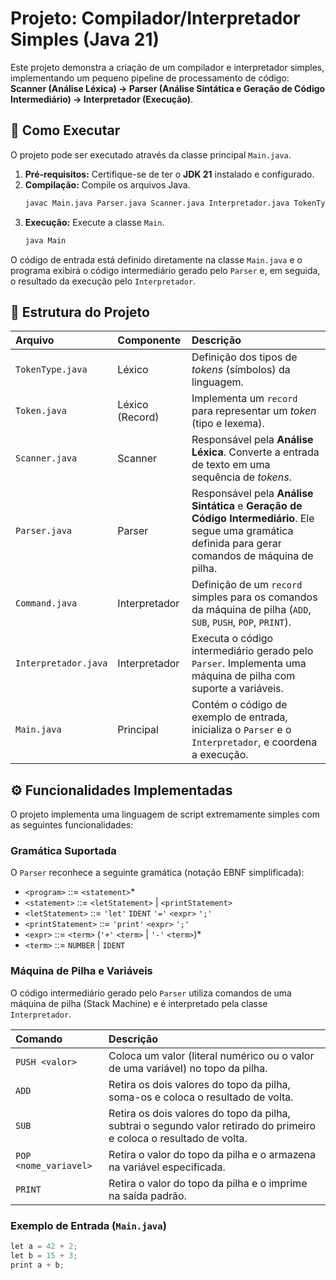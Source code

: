 # Projeto: Compilador/Interpretador Simples (Java 21)

Este projeto demonstra a criação de um compilador e interpretador simples, implementando um pequeno pipeline de processamento de código: **Scanner (Análise Léxica) -> Parser (Análise Sintática e Geração de Código Intermediário) -> Interpretador (Execução)**.


## 🚀 Como Executar

O projeto pode ser executado através da classe principal `Main.java`.

1.  **Pré-requisitos:** Certifique-se de ter o **JDK 21** instalado e configurado.
2.  **Compilação:** Compile os arquivos Java.
    ```bash
    javac Main.java Parser.java Scanner.java Interpretador.java TokenType.java Token.java Command.java
    ```
3.  **Execução:** Execute a classe `Main`.
    ```bash
    java Main
    ```

O código de entrada está definido diretamente na classe `Main.java` e o programa exibirá o código intermediário gerado pelo `Parser` e, em seguida, o resultado da execução pelo `Interpretador`.

## 📂 Estrutura do Projeto

| Arquivo | Componente | Descrição |
| :--- | :--- | :--- |
| `TokenType.java` | Léxico | Definição dos tipos de *tokens* (símbolos) da linguagem. |
| `Token.java` | Léxico (Record) | Implementa um `record` para representar um *token* (tipo e lexema). |
| `Scanner.java` | Scanner | Responsável pela **Análise Léxica**. Converte a entrada de texto em uma sequência de *tokens*. |
| `Parser.java` | Parser | Responsável pela **Análise Sintática** e **Geração de Código Intermediário**. Ele segue uma gramática definida para gerar comandos de máquina de pilha. |
| `Command.java` | Interpretador | Definição de um `record` simples para os comandos da máquina de pilha (`ADD`, `SUB`, `PUSH`, `POP`, `PRINT`). |
| `Interpretador.java` | Interpretador | Executa o código intermediário gerado pelo `Parser`. Implementa uma máquina de pilha com suporte a variáveis. |
| `Main.java` | Principal | Contém o código de exemplo de entrada, inicializa o `Parser` e o `Interpretador`, e coordena a execução. |

## ⚙️ Funcionalidades Implementadas

O projeto implementa uma linguagem de script extremamente simples com as seguintes funcionalidades:

### Gramática Suportada

O `Parser` reconhece a seguinte gramática (notação EBNF simplificada):

* `<program>` ::= `<statement>`\*
* `<statement>` ::= `<letStatement>` \| `<printStatement>`
* `<letStatement>` ::= `'let'` `IDENT` `'='` `<expr>` `';'`
* `<printStatement>` ::= `'print'` `<expr>` `';'`
* `<expr>` ::= `<term>` (`'+'` `<term>` \| `'-'` `<term>`)\*
* `<term>` ::= `NUMBER` \| `IDENT`

### Máquina de Pilha e Variáveis

O código intermediário gerado pelo `Parser` utiliza comandos de uma máquina de pilha (Stack Machine) e é interpretado pela classe `Interpretador`.

| Comando | Descrição |
| :--- | :--- |
| `PUSH <valor>` | Coloca um valor (literal numérico ou o valor de uma variável) no topo da pilha. |
| `ADD` | Retira os dois valores do topo da pilha, soma-os e coloca o resultado de volta. |
| `SUB` | Retira os dois valores do topo da pilha, subtrai o segundo valor retirado do primeiro e coloca o resultado de volta. |
| `POP <nome_variavel>` | Retira o valor do topo da pilha e o armazena na variável especificada. |
| `PRINT` | Retira o valor do topo da pilha e o imprime na saída padrão. |

### Exemplo de Entrada (`Main.java`)

```java
let a = 42 + 2;
let b = 15 + 3;
print a + b;
